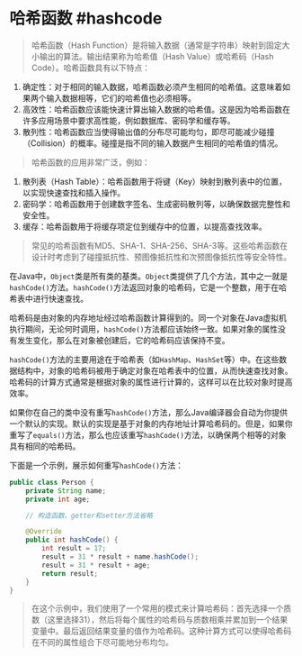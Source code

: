 # 哈希函数 #hashcode

> 哈希函数（Hash Function）是将输入数据（通常是字符串）映射到固定大小输出的算法。输出结果称为哈希值（Hash Value）或哈希码（Hash Code）。哈希函数具有以下特点：

1. 确定性：对于相同的输入数据，哈希函数必须产生相同的哈希值。这意味着如果两个输入数据相等，它们的哈希值也必须相等。
2. 高效性：哈希函数应该能快速计算出输入数据的哈希值。这是因为哈希函数在许多应用场景中要求高性能，例如数据库、密码学和缓存等。
3.  散列性：哈希函数应当使得输出值的分布尽可能均匀，即尽可能减少碰撞（Collision）的概率。碰撞是指不同的输入数据产生相同的哈希值的情况。

> 哈希函数的应用非常广泛，例如：

1. 散列表（Hash Table）：哈希函数用于将键（Key）映射到散列表中的位置，以实现快速查找和插入操作。
2. 密码学：哈希函数用于创建数字签名、生成密码散列等，以确保数据完整性和安全性。
3. 缓存：哈希函数用于将缓存项定位到缓存中的位置，以提高查找效率。

> 常见的哈希函数有MD5、SHA-1、SHA-256、SHA-3等。这些哈希函数在设计时考虑到了碰撞抵抗性、预图像抵抗性和次预图像抵抗性等安全特性。



在Java中，`Object`类是所有类的基类。`Object`类提供了几个方法，其中之一就是`hashCode()`方法。`hashCode()`方法返回对象的哈希码，它是一个整数，用于在哈希表中进行快速查找。

哈希码是由对象的内存地址经过哈希函数计算得到的。同一个对象在Java虚拟机执行期间，无论何时调用，`hashCode()`方法都应该始终一致。如果对象的属性没有发生变化，那么在对象被创建后，它的哈希码应该保持不变。

`hashCode()`方法的主要用途在于哈希表（如`HashMap`、`HashSet`等）中。在这些数据结构中，对象的哈希码被用于确定对象在哈希表中的位置，从而快速查找对象。哈希码的计算方式通常是根据对象的属性进行计算的，这样可以在比较对象时提高效率。

如果你在自己的类中没有重写`hashCode()`方法，那么Java编译器会自动为你提供一个默认的实现。默认的实现是基于对象的内存地址计算哈希码的。但是，如果你重写了`equals()`方法，那么也应该重写`hashCode()`方法，以确保两个相等的对象具有相同的哈希码。

下面是一个示例，展示如何重写`hashCode()`方法：


```java
public class Person {
    private String name;
    private int age;

    // 构造函数、getter和setter方法省略

    @Override
    public int hashCode() {
        int result = 17;
        result = 31 * result + name.hashCode();
        result = 31 * result + age;
        return result;
    }
}
```
> 在这个示例中，我们使用了一个常用的模式来计算哈希码：首先选择一个质数（这里选择31），然后将每个属性的哈希码与质数相乘并累加到一个结果变量中。最后返回结果变量的值作为哈希码。这种计算方式可以使得哈希码在不同的属性组合下尽可能地分布均匀。